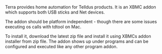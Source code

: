 Terra provides home automation for Telldus products. It is an XBMC addon which supports both USB sticks and Net devices.

The addon should be platform independent - though there are some issues executing os calls with tdtool on Mac.

To install it, download the latest zip file and install it using XBMCs addon installer from zip file. The addon shows up under programs and can be configured and executed like any other program addon.